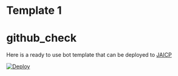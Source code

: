 # Template 1 #
# github_check #
Here is a ready to use bot template that can be deployed to [JAICP](https://test15.gw.test-ai.net/project-create/jaicp/external)

[![Deploy](https://just-ai.com/img/deploy-to-jaicp.svg)](http://test15.lo.test-ai.net/project-create/jaicp/external)
